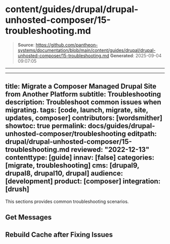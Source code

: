 # content/guides/drupal/drupal-unhosted-composer/15-troubleshooting.md

> **Source**: https://github.com/pantheon-systems/documentation/blob/main/content/guides/drupal/drupal-unhosted-composer/15-troubleshooting.md
> **Generated**: 2025-09-04 09:07:05

---

---
title: Migrate a Composer Managed Drupal Site from Another Platform
subtitle: Troubleshooting
description:  Troubleshoot common issues when migrating.
tags: [code, launch, migrate, site, updates, composer]
contributors: [wordsmither]
showtoc: true
permalink: docs/guides/drupal-unhosted-composer/troubleshooting
editpath: drupal/drupal-unhosted-composer/15-troubleshooting.md
reviewed: "2022-12-13"
contenttype: [guide]
innav: [false]
categories: [migrate, troubleshooting]
cms: [drupal9, drupal8, drupal10, drupal]
audience: [development]
product: [composer]
integration: [drush]
---

This sections provides common troubleshooting scenarios.

## Get Messages

<Partial file="migrate/drupal-getmessage.md" />

## Rebuild Cache after Fixing Issues

<Partial file="migrate/drupal-rebuildcache.md" />

<Partial file="drupal/troubleshooting-drush.md" />

<Partial file="drupal/troubleshooting-general.md" />
